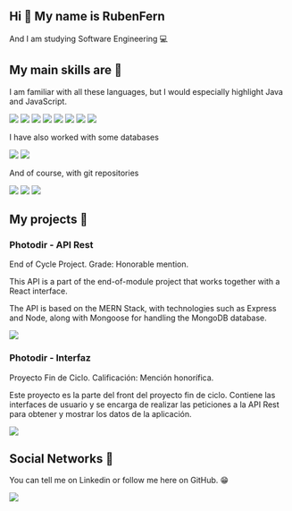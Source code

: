 ## Hi 👋 My name is RubenFern

And I am studying Software Engineering :computer:

## My main skills are :hammer:

I am familiar with all these languages, but I would especially highlight Java and JavaScript.

![](https://img.shields.io/badge/-Java-orange?style=for-the-badge&logo=java&logoColor=white)
![](https://img.shields.io/badge/-C++-00599C?style=for-the-badge&logo=C%2B%2B&logoColor=white)
![](https://img.shields.io/badge/-C-blue?style=for-the-badge&logo=C&logoColor=white)
![](https://img.shields.io/badge/-NodeJS-339933?style=for-the-badge&logo=Node.js&logoColor=black)
![](https://img.shields.io/badge/-ReactJS-61DAFB?style=for-the-badge&logo=React&logoColor=black)
![](https://img.shields.io/badge/-ExpressJS-000000?style=for-the-badge&logo=Express&logoColor=white)
![](https://img.shields.io/badge/-JavaScript-F7DF1E?style=for-the-badge&logo=JavaScript&logoColor=black)
![](https://img.shields.io/badge/-PHP-777BB4?style=for-the-badge&logo=PHP&logoColor=white)

I have also worked with some databases

![](https://img.shields.io/badge/-MySQL-003B57?style=for-the-badge&logo=MySQL&logoColor=white)
![](https://img.shields.io/badge/-MongoDB-47A248?style=for-the-badge&logo=MongoDB&logoColor=white)

And of course, with git repositories

![](https://img.shields.io/badge/-Git-F05032?style=for-the-badge&logo=Git&logoColor=white)
![](https://img.shields.io/badge/-GitHub-181717?style=for-the-badge&logo=GitHub&logoColor=white)
![](https://img.shields.io/badge/-BitBucket-0052CC?style=for-the-badge&logo=Bitbucket&logoColor=white)

## My projects :gem:

### Photodir - API Rest
End of Cycle Project. Grade: Honorable mention.

This API is a part of the end-of-module project that works together with a React interface.

The API is based on the MERN Stack, with technologies such as Express and Node, along with Mongoose for handling the MongoDB database.

[![][GitHub-shield]][GitHub]

[GitHub-shield]: https://github.com/RubenFern/Photodir-API-Rest-PFM
[GitHub]: https://img.shields.io/badge/-GitHub-181717?style=for-the-badge&logo=GitHub&logoColor=white

### Photodir - Interfaz
Proyecto Fin de Ciclo. Calificación: Mención honorífica.

Este proyecto es la parte del front del proyecto fin de ciclo. Contiene las interfaces de usuario y se encarga de realizar las peticiones a la API Rest para obtener y mostrar los datos de la aplicación.

[![][GitHub2-shield]][GitHub2]

[GitHub2-shield]: https://github.com/RubenFern/Photodir-Front-React-PFM
[GitHub2]: https://img.shields.io/badge/-GitHub-181717?style=for-the-badge&logo=GitHub&logoColor=white

## Social Networks :book:

You can tell me on Linkedin or follow me here on GitHub. :grin:

[![][linkedin-shield]][linkedin]

[linkedin]: https://www.linkedin.com/in/rubenfern/
[linkedin-shield]: https://img.shields.io/badge/-Linkedin-0A66C2?style=for-the-badge&logo=LinkedIn&logoColor=white